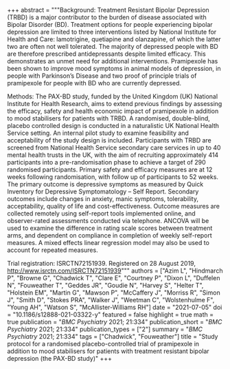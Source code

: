 +++
abstract = """Background: Treatment Resistant Bipolar Depression (TRBD) is a major contributor to the burden of disease associated with Bipolar Disorder (BD). Treatment options for people experiencing bipolar depression are limited to three interventions listed by National Institute for Health and Care: lamotrigine, quetiapine and olanzapine, of which the latter two are often not well tolerated. The majority of depressed people with BD are therefore prescribed antidepressants despite limited efficacy. This demonstrates an unmet need for additional interventions. Pramipexole has been shown to improve mood symptoms in animal models of depression, in people with Parkinson’s Disease and two proof of principle trials of pramipexole for people with BD who are currently depressed.

Methods: The PAX-BD study, funded by the United Kingdom (UK) National Institute for Health Research, aims to extend previous findings by assessing the efficacy, safety and health economic impact of pramipexole in addition to mood stabilisers for patients with TRBD. A randomised, double-blind, placebo controlled design is conducted in a naturalistic UK National Health Service setting. An internal pilot study to examine feasibility and acceptability of the study design is included. Participants with TRBD are screened from National Health Service secondary care services in up to 40 mental health trusts in the UK, with the aim of recruiting approximately 414 participants into a pre-randomisation phase to achieve a target of 290 randomised participants. Primary safety and efficacy measures are at 12 weeks following randomisation, with follow up of participants to 52 weeks. The primary outcome is depressive symptoms as measured by Quick Inventory for Depressive Symptomatology – Self Report. Secondary outcomes include changes in anxiety, manic symptoms, tolerability, acceptability, quality of life and cost-effectiveness. Outcome measures are collected remotely using self-report tools implemented online, and observer-rated assessments conducted via telephone. ANCOVA will be used to examine the difference in rating scale scores between treatment arms, and dependent on compliance in completion of weekly self-report measures. A mixed effects linear regression model may also be used to account for repeated measures.

Trial registration: ISRCTN72151939. Registered on 28 August 2019, http://www.isrctn.com/ISRCTN72151939"""
authors = ["Azim L", "Hindmarch P", "Browne G", "Chadwick T", "Clare E", "Courtney P", "Dixon L", "Duffelen N", "Fouweather T", "Geddes JR", "Goudie N", "Harvey S", "Helter T", "Holstein EM", "Martin G", "Mawson P", "McCaffery J", "Morriss R", "Simon J", "Smith D", "Stokes PRA", "Walker J", "Weetman C", "Wolstenhulme F", "Young AH", "Watson S", "McAllister-Williams RH"]
date = "2021-07-05"
doi = "10.1186/s12888-021-03322-y"
featured = false
highlight = true
math = true
publication = "*BMC Psychiatry* 2021; 21:334"
publication_short = "*BMC Psychiatry* 2021; 21:334"
publication_types = ["2"]
summary = "*BMC Psychiatry* 2021; 21:334"
tags = ["Chadwick", "Fouweather"]
title = "Study protocol for a randomised placebo-controlled trial of pramipexole in addition to mood stabilisers for patients with treatment resistant bipolar depression (the PAX-BD study)"
+++

